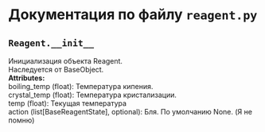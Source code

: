 # Документация по файлу `reagent.py`


## `Reagent.__init__`<br>
Инициализация объекта Reagent.<br>
Наследуется от BaseObject.<br>
**Attributes:**<br>
boiling_temp (float): Температура кипения.<br>
crystal_temp (float): Температура кристализации.<br>
temp (float): Текущая температура<br>
action (list[BaseReagentState], optional): Бля. По умолчанию None. (Я не помню)<br>
<br>
